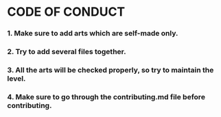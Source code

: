 # CODE OF CONDUCT
### 1. Make sure to add arts which are self-made only.
### 2. Try to add several files together. 
### 3. All the arts will be checked properly, so try to maintain the level.
### 4. Make sure to go through the contributing.md file before contributing.
